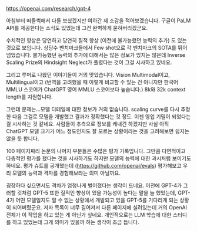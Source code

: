 https://openai.com/research/gpt-4

아침부터 떠들썩해서 다들 보셨겠지만 여하간 제 소감을 적어보겠습니다. 구글이 PaLM API를 제공한다는 소식도 있었는데 그건 완벽하게 묻혀버리겠군요.

수치적인 향상은 당연하고 당연히 질적 향상 (이전에 불가능했던 능력의 추가) 도 있는 것으로 보입니다. 상당수 벤치마크들에서 Few shot으로 각 벤치마크의 SOTA를 뛰어넘었습니다. 불가능했던 능력의 추가에 대해서는 많은 정보가 있지는 않은데 Inverse Scaling Prize의 Hindsight Neglect가 풀렸다는 것이 그걸 시사하고 있네요.

그리고 루머로 나왔던 이야기들이 거의 맞았습니다. Vision Multimodal이고, Multilingual이고 (번역을 고려했을 때 이렇게 비교할 수 있는 건 아니지만 한국어 MMLU 스코어가 ChatGPT 영어 MMLU 스코어보다 높습니다.) 8k와 32k context length를 지원합니다.

그런데 문제는...모델 디테일에 대한 정보가 거의 없습니다. scaling curve를 다시 추정한 다음 그걸로 모델을 개발했고 결과가 정확했다는 것 정도. 이젠 영업 기밀이 되었다는 걸 시사하는 것 같네요. 사람들이 추측으로 정보를 캐내긴 하겠지만 사실 아직 ChatGPT 모델 크기가 어느 정도인지도 잘 모르는 상황이라는 것을 고려해보면 쉽지는 않을 듯 합니다.

100 페이지짜리 논문의 나머지 부분들은 수많은 평가 기록입니다. 그만큼 다면적이고 다층적인 평가를 했다는 것을 시사하기도 하지만 모델의 능력에 대한 과시처럼 보이기도 하네요. 평가 슈트를 공개했는데 (https://github.com/openai/evals) 평가해보고 우리 모델의 능력과 격차를 경험해보라는 의미 아닐까요.

굉장하다 싶으면서도 격차가 엄청나게 벌어졌다는 생각이 드네요. 이전에 GPT-4가 그러할 것처럼 GPT-5 또한 질적인 향상이 있을 가능성이 높다는 말을 늘 했었는데, GPT-4가 어떤 모델일지도 알 수 없는 상황에서 개발되고 있을 GPT-5를 기다리게 되는 상황이 되어버렸군요. 저자 목록이 너무 길어져서 다른 페이지에 실려있는데 거의 OpenAI 전체가 이 작업을 하고 있는 게 아닌가 싶네요. 개인적으로는 LLM 학습에 대한 스터디를 하고 있었는데 그게 의미가 있을까 하는 생각이 조금 듭니다.
